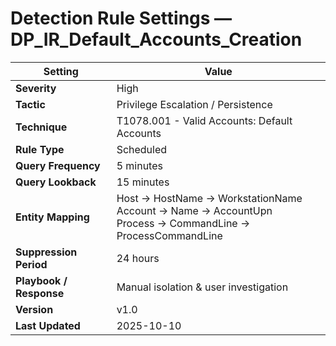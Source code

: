 # Detection Rule Settings — DP_IR_Default_Accounts_Creation

| Setting | Value |
|----------|-------|
| **Severity** | High |
| **Tactic** | Privilege Escalation / Persistence |
| **Technique** | T1078.001 - Valid Accounts: Default Accounts |
| **Rule Type** | Scheduled |
| **Query Frequency** | 5 minutes |
| **Query Lookback** | 15 minutes |
| **Entity Mapping** | Host → HostName → WorkstationName<br>Account → Name → AccountUpn<br>Process → CommandLine → ProcessCommandLine |
| **Suppression Period** | 24 hours |
| **Playbook / Response** | Manual isolation & user investigation |
| **Version** | v1.0 |
| **Last Updated** | 2025-10-10 |
